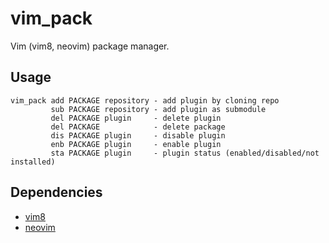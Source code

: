 # vim_pack

Vim (vim8, neovim) package manager.


## Usage

```
vim_pack add PACKAGE repository - add plugin by cloning repo
         sub PACKAGE repository - add plugin as submodule
         del PACKAGE plugin     - delete plugin
         del PACKAGE            - delete package
         dis PACKAGE plugin     - disable plugin
         enb PACKAGE plugin     - enable plugin
         sta PACKAGE plugin     - plugin status (enabled/disabled/not installed)
```


## Dependencies

* [vim8](https://www.vim.org)
* [neovim](https://neovim.io)
